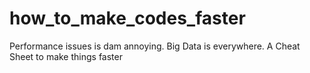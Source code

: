 # how_to_make_codes_faster
Performance issues is dam annoying. Big Data is everywhere. A Cheat Sheet to make things faster
